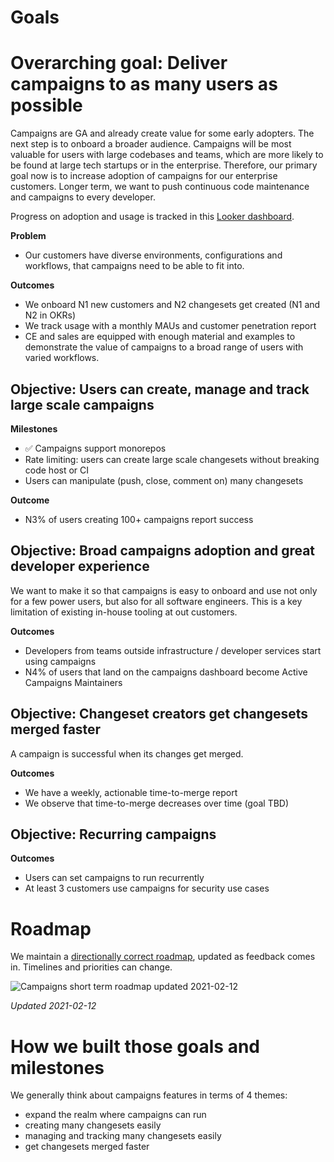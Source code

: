 # Goals

# Overarching goal: Deliver campaigns to as many users as possible
Campaigns are GA and already create value for some early adopters. The next step is to onboard a broader audience.
Campaigns will be most valuable for users with large codebases and teams, which are more likely to be found at large tech startups or in the enterprise. Therefore, our primary goal now is to increase adoption of campaigns for our enterprise customers.
Longer term, we want to push continuous code maintenance and campaigns to every developer.

Progress on adoption and usage is tracked in this [Looker dashboard](https://sourcegraph.looker.com/dashboards/136).

**Problem**

- Our customers have diverse environments, configurations and workflows, that campaigns need to be able to fit into.

**Outcomes**

- We onboard N1 new customers and N2 changesets get created (N1 and N2 in OKRs)
- We track usage with a monthly MAUs and customer penetration report
- CE and sales are equipped with enough material and examples to demonstrate the value of campaigns to a broad range of users with varied workflows.

## Objective: Users can create, manage and track large scale campaigns
**Milestones**

- ✅ Campaigns support monorepos
- Rate limiting: users can create large scale changesets without breaking code host or CI
- Users can manipulate (push, close, comment on) many changesets

**Outcome**
- N3% of users creating 100+ campaigns report success

## Objective: Broad campaigns adoption and great developer experience
We want to make it so that campaigns is easy to onboard and use not only for a few power users, but also for all software engineers. This is a key limitation of existing in-house tooling at out customers.

**Outcomes**

- Developers from teams outside infrastructure / developer services start using campaigns
- N4% of users that land on the campaigns dashboard become Active Campaigns Maintainers

## Objective: Changeset creators get changesets merged faster
A campaign is successful when its changes get merged.

**Outcomes**

- We have a weekly, actionable time-to-merge report
- We observe that time-to-merge decreases over time (goal TBD)

## Objective: Recurring campaigns
**Outcomes**

- Users can set campaigns to run recurrently
- At least 3 customers use campaigns for security use cases

# Roadmap

We maintain a [directionally correct roadmap](https://sourcegraph.productboard.com/roadmap/2400849-campaings-objectives-public), updated as feedback comes in. Timelines and priorities can change.

<img src="./roadmap-updated-2021-02-12.png" alt="Campaigns short term roadmap updated 2021-02-12" />

*Updated 2021-02-12*

# How we built those goals and milestones
We generally think about campaigns features in terms of 4 themes:

- expand the realm where campaigns can run
- creating many changesets easily
- managing and tracking many changesets easily
- get changesets merged faster
